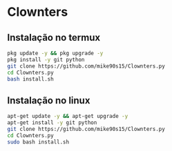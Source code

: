 # Clownters

<!-- ![photo](https://user-images.githubusercontent.com/82988362/141663319-68fd830d-98d9-4bab-bf91-de40e606038e.jpg) -->

## Instalação no termux
```bash
pkg update -y && pkg upgrade -y
pkg install -y git python
git clone https://github.com/mike90s15/Clownters.py
cd Clownters.py
bash install.sh
```

## Instalação no linux
```bash
apt-get update -y && apt-get upgrade -y
apt-get install -y git python
git clone https://github.com/mike90s15/Clownters.py
cd Clownters.py
sudo bash install.sh
```
